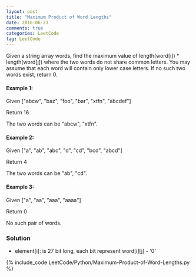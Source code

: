 ```yaml
---
layout: post
title: "Maximum Product of Word Lengths"
date: 2016-06-23
comments: true
categories: LeetCode
tag: LeetCode
---
```


Given a string array words, find the maximum value of length(word[i]) * length(word[j]) where the two words do not share common letters. You may assume that each word will contain only lower case letters. If no such two words exist, return 0.

#### Example 1:
Given ["abcw", "baz", "foo", "bar", "xtfn", "abcdef"]

Return 16

The two words can be "abcw", "xtfn".

#### Example 2:
Given ["a", "ab", "abc", "d", "cd", "bcd", "abcd"]

Return 4

The two words can be "ab", "cd".

#### Example 3:
Given ["a", "aa", "aaa", "aaaa"]

Return 0

No such pair of words.

<!--more-->
### Solution
* element[i]: is 27 bit long, each bit represent word[i][j] - '0'

{% include_code LeetCode/Python/Maximum-Product-of-Word-Lengths.py %}
